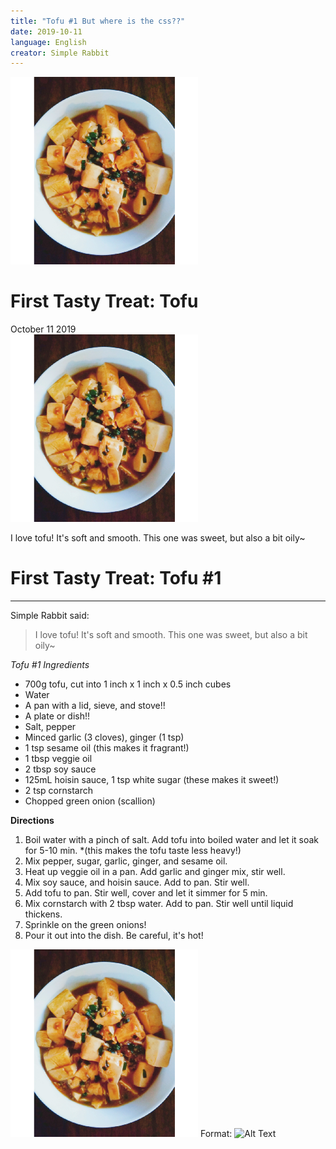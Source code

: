 ```yaml
---
title: "Tofu #1 But where is the css??"
date: 2019-10-11
language: English
creator: Simple Rabbit
---
```

<link rel="stylesheet" type="text/css" media="all" href="post-index.css" />

<div class ="postBanner">
  <img src="/../../../images/posts/tofu_1.png" alt="Tofu">
  <div class ="postTitle">
     <h1>First Tasty Treat: Tofu</h1>
     <h0>October 11 2019</h0>
  </div>
</div>
               
<div class="rabbitComment">
  <img src="/../../../images/posts/tofu_1.png" alt="Tofu">
  <p>I love tofu! It's soft and smooth. This one was sweet, but also a bit oily~</p>
</div>

# First Tasty Treat: Tofu \#1
---
Simple Rabbit said:
> I love tofu! It's soft and smooth.
> This one was sweet, but also a bit oily~

*Tofu #1 Ingredients*
* 700g tofu, cut into 1 inch x 1 inch x 0.5 inch cubes
* Water
* A pan with a lid, sieve, and stove!!
* A plate or dish!!
* Salt, pepper
* Minced garlic (3 cloves), ginger (1 tsp)
* 1 tsp sesame oil (this makes it fragrant!)
* 1 tbsp veggie oil
* 2 tbsp soy sauce
* 125mL hoisin sauce, 1 tsp white sugar (these makes it sweet!)
* 2 tsp cornstarch
* Chopped green onion (scallion)

**Directions**
1. Boil water with a pinch of salt. Add tofu into boiled water and let it soak for 5-10 min.
  *(this makes the tofu taste less heavy!)
2. Mix pepper, sugar, garlic, ginger, and sesame oil. 
3. Heat up veggie oil in a pan. Add garlic and ginger mix, stir well. 
4. Mix soy sauce, and hoisin sauce. Add to pan. Stir well. 
5. Add tofu to pan. Stir well, cover and let it simmer for 5 min. 
6. Mix cornstarch with 2 tbsp water. Add to pan. Stir well until liquid thickens. 
7. Sprinkle on the green onions!
8. Pour it out into the dish. Be careful, it's hot!

![Tofu #1 Logo](/../../../images/posts/tofu_1.png)
Format: ![Alt Text](url)
